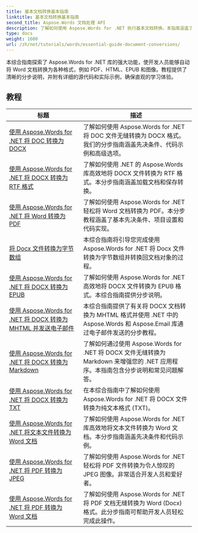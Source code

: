 ```yaml
---
title: 基本文档转换基本指南
linktitle: 基本文档转换基本指南
second_title: Aspose.Words 文档处理 API
description: 了解如何使用 Aspose.Words for .NET 执行基本文档转换。本指南涵盖了将 Word 文件转换为 PDF、TXT、HTML 等的分步说明。
type: docs
weight: 1600
url: /zh/net/tutorials/words/essential-guide-document-conversions/
---
```


本综合指南探索了 Aspose.Words for .NET 库的强大功能，使开发人员能够自动将 Word 文档转换为各种格式，例如 PDF、HTML、EPUB 和图像。教程提供了清晰的分步说明，并附有详细的源代码和实际示例，确保直观的学习体验。

 ## 教程
| 标题 | 描述 |
| --- | --- |
| [使用 Aspose.Words for .NET 将 DOC 转换为 DOCX](./convert-doc-to-docx/) | 了解如何使用 Aspose.Words for .NET 将 DOC 文件无缝转换为 DOCX 格式。我们的分步指南涵盖先决条件、代码示例和高级选项。  |
| [使用 Aspose.Words for .NET 将 DOCX 转换为 RTF 格式](./convert-docx-to-rtf/) | 了解如何使用 .NET 的 Aspose.Words 库高效地将 DOCX 文件转换为 RTF 格式。本分步指南涵盖加载文档和保存转换。 |  
| [使用 Aspose.Words for .NET 将 Word 转换为 PDF](./convert-word-to-pdf/) | 了解如何使用 Aspose.Words for .NET 轻松将 Word 文档转换为 PDF。本分步教程涵盖了基本先决条件、项目设置和代码实现。 | 
| [将 Docx 文件转换为字节数组](./convert-docx-to-byte-arrays/) | 本综合指南将引导您完成使用 Aspose.Words for .NET 将 Docx 文件转换为字节数组并转换回文档对象的过程。 |  
| [使用 Aspose.Words for .NET 将 DOCX 转换为 EPUB](./convert-docx-to-epub/) | 了解如何使用 Aspose.Words for .NET 高效地将 DOCX 文件转换为 EPUB 格式。本综合指南提供分步说明。 |
| [使用 Aspose.Words for .NET 将 DOCX 转换为 MHTML 并发送电子邮件](./convert-docx-to-mhtml-send-email/) | 本综合指南提供了有关将 DOCX 文档转换为 MHTML 格式并使用 .NET 中的 Aspose.Words 和 Aspose.Email 库通过电子邮件发送的分步教程。 |
| [使用 Aspose.Words for .NET 将 DOCX 转换为 Markdown](./convert-docx-to-markdown/) | 了解如何通过使用 Aspose.Words for .NET 将 DOCX 文件无缝转换为 Markdown 来增强您的 .NET 应用程序。本指南包含分步说明和常见问题解答。 |
| [使用 Aspose.Words for .NET 将 DOCX 转换为 TXT](./convert-docx-to-txt/) | 在本综合指南中了解如何使用 Aspose.Words for .NET 将 DOCX 文件转换为纯文本格式 (TXT)。 |
| [使用 Aspose.Words for .NET 将文本文件转换为 Word 文档](./convert-text-files-to-word-documents/) | 了解如何使用 Aspose.Words for .NET 库高效地将文本文件转换为 Word 文档。本分步指南涵盖先决条件和代码示例。 | 
| [使用 Aspose.Words for .NET 将 PDF 转换为 JPEG](./convert-pdf-to-jpeg/) | 了解如何使用 Aspose.Words for .NET 轻松将 PDF 文件转换为令人惊叹的 JPEG 图像。非常适合开发人员和爱好者。 |
| [使用 Aspose.Words for .NET 将 PDF 转换为 Word 文档](./convert-pdf-to-word/) | 了解如何使用 Aspose.Words for .NET 将 PDF 文档无缝转换为 Word (Docx) 格式。此分步指南可帮助开发人员轻松完成此操作。 |